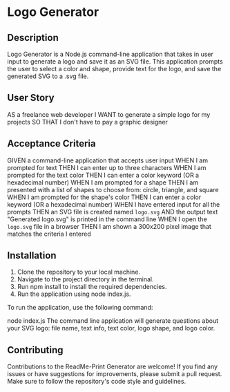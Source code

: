 # Logo Generator

## Description

Logo Generator is a Node.js command-line application that takes in user input to generate a logo and save it as an SVG file. This application prompts the user to select a color and shape, provide text for the logo, and save the generated SVG to a .svg file.

## User Story 

AS a freelance web developer
I WANT to generate a simple logo for my projects
SO THAT I don't have to pay a graphic designer

## Acceptance Criteria

GIVEN a command-line application that accepts user input
WHEN I am prompted for text
THEN I can enter up to three characters
WHEN I am prompted for the text color
THEN I can enter a color keyword (OR a hexadecimal number)
WHEN I am prompted for a shape
THEN I am presented with a list of shapes to choose from: circle, triangle, and square
WHEN I am prompted for the shape's color
THEN I can enter a color keyword (OR a hexadecimal number)
WHEN I have entered input for all the prompts
THEN an SVG file is created named `logo.svg`
AND the output text "Generated logo.svg" is printed in the command line
WHEN I open the `logo.svg` file in a browser
THEN I am shown a 300x200 pixel image that matches the criteria I entered

## Installation

1. Clone the repository to your local machine.
2. Navigate to the project directory in the terminal.
3. Run npm install to install the required dependencies.
4. Run the application using node index.js.

To run the application, use the following command:

node index.js
The command line application will generate questions about your SVG logo: file name, text info, text color, logo shape, and logo color.

## Contributing

Contributions to the ReadMe-Print Generator are welcome! If you find any issues or have suggestions for improvements, please submit a pull request. Make sure to follow the repository's code style and guidelines.